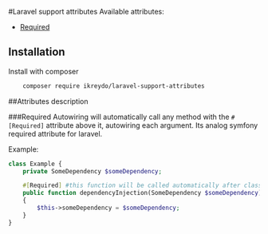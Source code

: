 #Laravel support attributes
Available attributes:
- [Required](#required)

## Installation
Install with composer
```bash
    composer require ikreydo/laravel-support-attributes
```
##Attributes description

###Required
Autowiring will automatically call any method with the `#[Required]` attribute above it, autowiring each argument.
Its analog symfony required attribute for laravel.

Example:
```php
class Example {
    private SomeDependency $someDependency;

    #[Required] #this function will be called automatically after class init
    public function dependencyInjection(SomeDependency $someDependency): void 
    {
        $this->someDependency = $someDependency;
    }
}
```